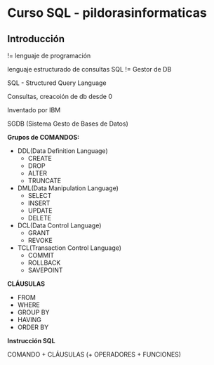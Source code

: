 # Curso SQL - pildorasinformaticas

## Introducción 

!= lenguaje de programación

lenguaje estructurado de consultas SQL != Gestor de DB 

SQL - Structured Query Language

Consultas, creacoión de db desde 0

Inventado por IBM

SGDB (Sistema Gesto de Bases de Datos)

**Grupos de COMANDOS:**

- DDL(Data Definition Language)
  - CREATE
  - DROP
  - ALTER
  - TRUNCATE
- DML(Data Manipulation Language)
  - SELECT
  - INSERT
  - UPDATE
  - DELETE
- DCL(Data Control Language)
  - GRANT
  - REVOKE
- TCL(Transaction Control Language)
  - COMMIT
  - ROLLBACK
  - SAVEPOINT 

**CLÁUSULAS**

- FROM
- WHERE
- GROUP BY
- HAVING
- ORDER BY

**Instrucción SQL**

COMANDO + CLÁUSULAS (+ OPERADORES + FUNCIONES)

